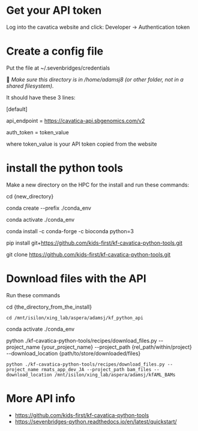 # Get your API token

Log into the cavatica website and click: Developer -> Authentication token

# Create a config file

Put the file at ~/.sevenbridges/credentials

📝 *Make sure this directory is in /home/adamsj8 (or other folder, not in a shared filesystem).* 

It should have these 3 lines:

[default]

api_endpoint = https://cavatica-api.sbgenomics.com/v2

auth_token = token_value

where token_value is your API token copied from the website

# install the python tools

Make a new directory on the HPC for the install and run these commands:

cd {new_directory}

conda create --prefix ./conda_env

conda activate ./conda_env

conda install -c conda-forge -c bioconda python=3

pip install git+https://github.com/kids-first/kf-cavatica-python-tools.git

git clone https://github.com/kids-first/kf-cavatica-python-tools.git

# Download files with the API

Run these commands

cd {the_directory_from_the_install}

``` cd /mnt/isilon/xing_lab/aspera/adamsj/kf_python_api ```

conda activate ./conda_env

python ./kf-cavatica-python-tools/recipes/download_files.py --project_name {your_project_name} --project_path {rel_path/within/project} --download_location {path/to/store/downloaded/files}

``` python ./kf-cavatica-python-tools/recipes/download_files.py --project_name rmats_app_dev_JA --project_path bam_files --download_location /mnt/isilon/xing_lab/aspera/adamsj/kfAML_BAMs  ```

# More API info

* https://github.com/kids-first/kf-cavatica-python-tools
* https://sevenbridges-python.readthedocs.io/en/latest/quickstart/
